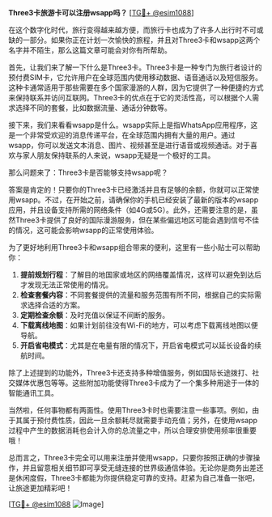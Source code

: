 **Three3卡旅游卡可以注册wsapp吗？** [[TG💪+ @esim1088](https://t.me/s/esim1088)]

在这个数字化时代，旅行变得越来越方便，而旅行卡也成为了许多人出行时不可或缺的一部分。如果你正在计划一次愉快的旅程，并且对Three3卡和wsapp这两个名字并不陌生，那么这篇文章可能会对你有所帮助。

首先，让我们来了解一下什么是Three3卡。Three3卡是一种专门为旅行者设计的预付费SIM卡，它允许用户在全球范围内使用移动数据、语音通话以及短信服务。这种卡通常适用于那些需要在多个国家漫游的人群，因为它提供了一种便捷的方式来保持联系并访问互联网。Three3卡的优点在于它的灵活性高，可以根据个人需求选择不同的套餐，比如数据流量、通话分钟数等。

接下来，我们来看看wsapp是什么。wsapp实际上是指WhatsApp应用程序，这是一个非常受欢迎的消息传递平台，在全球范围内拥有大量的用户。通过wsapp，你可以发送文本消息、图片、视频甚至是进行语音或视频通话。对于喜欢与家人朋友保持联系的人来说，wsapp无疑是一个极好的工具。

那么问题来了：Three3卡是否能够支持wsapp呢？

答案是肯定的！只要你的Three3卡已经激活并且有足够的余额，你就可以正常使用wsapp。不过，在开始之前，请确保你的手机已经安装了最新的版本的wsapp应用，并且设备支持所需的网络条件（如4G或5G）。此外，还需要注意的是，虽然Three3卡提供了良好的国际漫游服务，但在某些偏远地区可能会遇到信号不佳的情况，这可能会影响wsapp的正常使用体验。

为了更好地利用Three3卡和wsapp组合带来的便利，这里有一些小贴士可以帮助你：

1. **提前规划行程**：了解目的地国家或地区的网络覆盖情况，这样可以避免到达后才发现无法正常使用的情况。
2. **检查套餐内容**：不同套餐提供的流量和服务范围有所不同，根据自己的实际需求选择合适的方案。
3. **定期检查余额**：及时充值以保证不间断的服务。
4. **下载离线地图**：如果计划前往没有Wi-Fi的地方，可以考虑下载离线地图以便导航。
5. **开启省电模式**：尤其是在电量有限的情况下，开启省电模式可以延长设备的续航时间。

除了上述提到的功能外，Three3卡还支持多种增值服务，例如国际长途拨打、社交媒体优惠包等等。这些附加功能使得Three3卡成为了一个集多种用途于一体的智能通讯工具。

当然啦，任何事物都有两面性。使用Three3卡时也需要注意一些事项。例如，由于其属于预付费性质，因此一旦余额耗尽就需要手动充值；另外，在使用wsapp过程中产生的数据消耗也会计入你的总流量之中，所以合理安排使用频率很重要哦！

总而言之，Three3卡完全可以用来注册并使用wsapp，只要你按照正确的步骤操作，并且留意相关细节即可享受无缝连接的世界级通信体验。无论你是商务出差还是休闲度假，Three3卡都能为你提供稳定可靠的支持。赶紧为自己准备一张吧，让旅途更加精彩吧！

[[TG💪+ @esim1088](https://t.me/s/esim1088) ![Image](https://i.postimg.cc/4NQfJmqS/Snipaste-2025-05-13-00-14-12.png)]